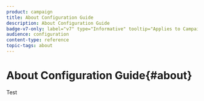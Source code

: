 ```yaml
---
product: campaign
title: About Configuration Guide
description: About Configuration Guide
badge-v7-only: label="v7" type="Informative" tooltip="Applies to Campaign Classic v7 only"
audience: configuration
content-type: reference
topic-tags: about
---
```


# About Configuration Guide{#about}



Test


